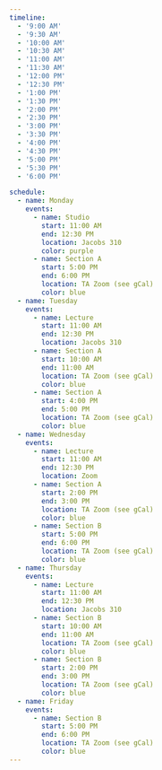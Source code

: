 ```yaml
---
timeline:
  - '9:00 AM'
  - '9:30 AM'
  - '10:00 AM'
  - '10:30 AM'
  - '11:00 AM'
  - '11:30 AM'
  - '12:00 PM'
  - '12:30 PM'
  - '1:00 PM'
  - '1:30 PM'
  - '2:00 PM'
  - '2:30 PM'
  - '3:00 PM'
  - '3:30 PM'
  - '4:00 PM'
  - '4:30 PM'
  - '5:00 PM'
  - '5:30 PM'
  - '6:00 PM'

schedule:
  - name: Monday
    events:
      - name: Studio
        start: 11:00 AM
        end: 12:30 PM
        location: Jacobs 310
        color: purple
      - name: Section A
        start: 5:00 PM
        end: 6:00 PM
        location: TA Zoom (see gCal)
        color: blue
  - name: Tuesday
    events: 
      - name: Lecture
        start: 11:00 AM
        end: 12:30 PM
        location: Jacobs 310
      - name: Section A
        start: 10:00 AM
        end: 11:00 AM
        location: TA Zoom (see gCal)
        color: blue
      - name: Section A
        start: 4:00 PM
        end: 5:00 PM
        location: TA Zoom (see gCal)
        color: blue
  - name: Wednesday
    events: 
      - name: Lecture
        start: 11:00 AM
        end: 12:30 PM
        location: Zoom
      - name: Section A
        start: 2:00 PM
        end: 3:00 PM
        location: TA Zoom (see gCal)
        color: blue
      - name: Section B
        start: 5:00 PM
        end: 6:00 PM
        location: TA Zoom (see gCal)
        color: blue
  - name: Thursday
    events: 
      - name: Lecture
        start: 11:00 AM
        end: 12:30 PM
        location: Jacobs 310  
      - name: Section B
        start: 10:00 AM
        end: 11:00 AM
        location: TA Zoom (see gCal)
        color: blue
      - name: Section B
        start: 2:00 PM
        end: 3:00 PM
        location: TA Zoom (see gCal)
        color: blue
  - name: Friday
    events:
      - name: Section B
        start: 5:00 PM
        end: 6:00 PM
        location: TA Zoom (see gCal)
        color: blue
---
```

